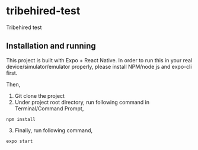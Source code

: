 # tribehired-test
Tribehired test

## Installation and running

This project is built with Expo + React Native. In order to run this in your real device/simulator/emulator properly, please install NPM/node js and expo-cli first.

Then,
1) Git clone the project
2) Under project root directory, run following command in Terminal/Command Prompt,
```
npm install
```

3) Finally, run following command,
```
expo start
```
